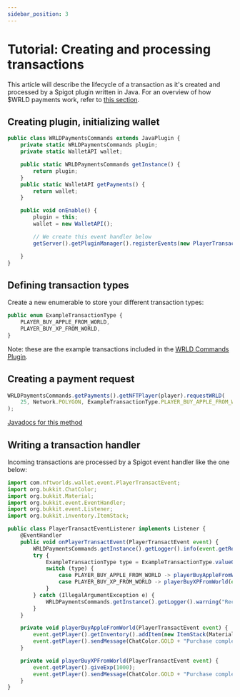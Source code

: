 ```yaml
---
sidebar_position: 3
---
```


# Tutorial: Creating and processing transactions

This article will describe the lifecycle of a transaction as it's created and processed by a Spigot plugin written in Java. For an overview of how $WRLD payments work, refer to [this section](/architecture/arch#wrld-token-interaction-example).

## Creating plugin, initializing wallet

```js
public class WRLDPaymentsCommands extends JavaPlugin {
    private static WRLDPaymentsCommands plugin;
    private static WalletAPI wallet;

    public static WRLDPaymentsCommands getInstance() {
        return plugin;
    }
    public static WalletAPI getPayments() {
        return wallet;
    }

    public void onEnable() {
        plugin = this;
        wallet = new WalletAPI();

        // We create this event handler below
        getServer().getPluginManager().registerEvents(new PlayerTransactEventListener(), this);

    }
}
```

## Defining transaction types
Create a new enumerable to store your different transaction types:
```js
public enum ExampleTransactionType {
    PLAYER_BUY_APPLE_FROM_WORLD,
    PLAYER_BUY_XP_FROM_WORLD,
}
```
Note: these are the example transactions included in the [WRLD Commands Plugin](https://github.com/NFT-Worlds/wrld-payment-tester-plugin).

## Creating a payment request
```js
WRLDPaymentsCommands.getPayments().getNFTPlayer(player).requestWRLD(
    25, Network.POLYGON, ExampleTransactionType.PLAYER_BUY_APPLE_FROM_WORLD.toString()
);
```
<a href="/payments-javadoc/com/nftworlds/wallet/objects/NFTPlayer.html#requestWRLD(double,com.nftworlds.wallet.objects.Network,java.lang.String)" target="_blank">Javadocs for this method</a>

## Writing a transaction handler

Incoming transactions are processed by a Spigot event handler like the one below:
```js
import com.nftworlds.wallet.event.PlayerTransactEvent;
import org.bukkit.ChatColor;
import org.bukkit.Material;
import org.bukkit.event.EventHandler;
import org.bukkit.event.Listener;
import org.bukkit.inventory.ItemStack;

public class PlayerTransactEventListener implements Listener {
    @EventHandler
    public void onPlayerTransactEvent(PlayerTransactEvent event) {
        WRLDPaymentsCommands.getInstance().getLogger().info(event.getReason() + " exe");
        try {
            ExampleTransactionType type = ExampleTransactionType.valueOf(event.getReason());
            switch (type) {
                case PLAYER_BUY_APPLE_FROM_WORLD -> playerBuyAppleFromWorld(event);
                case PLAYER_BUY_XP_FROM_WORLD -> playerBuyXPFromWorld(event);
            }
        } catch (IllegalArgumentException e) {
            WRLDPaymentsCommands.getInstance().getLogger().warning("Received transaction type not in transaction type enum.");
        }
    }

    private void playerBuyAppleFromWorld(PlayerTransactEvent event) {
        event.getPlayer().getInventory().addItem(new ItemStack(Material.APPLE));
        event.getPlayer().sendMessage(ChatColor.GOLD + "Purchase complete! Enjoy your apple!");
    }

    private void playerBuyXPFromWorld(PlayerTransactEvent event) {
        event.getPlayer().giveExp(1000);
        event.getPlayer().sendMessage(ChatColor.GOLD + "Purchase complete! You've gained some XP.");
    }
}
```

